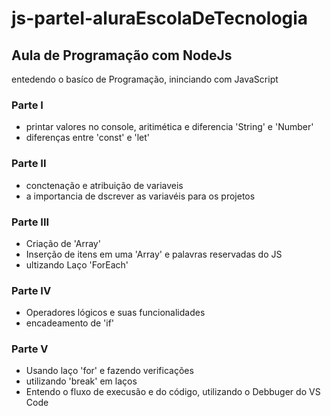 # js-parteI-aluraEscolaDeTecnologia

## Aula de Programação com NodeJs 

entedendo o basíco de Programação, ininciando com JavaScript

 ### Parte I
 - printar valores no console, aritimética e diferencia 'String' e 'Number'
 - diferenças entre 'const' e 'let'

 ### Parte II
 - conctenação e atribuição de variaveis
 - a importancia de dscrever as variavéis para os projetos

 ### Parte III
 - Criação de 'Array'
 - Inserção de itens em uma 'Array' e palavras reservadas do JS
 - ultizando Laço 'ForEach'

 ### Parte IV
 - Operadores lógicos e suas funcionalidades
 - encadeamento de 'if'

 ### Parte V
 - Usando laço 'for' e fazendo verificações
 - utilizando 'break' em laços
 - Entendo o fluxo de execusão e do código, utilizando o Debbuger do VS Code 
